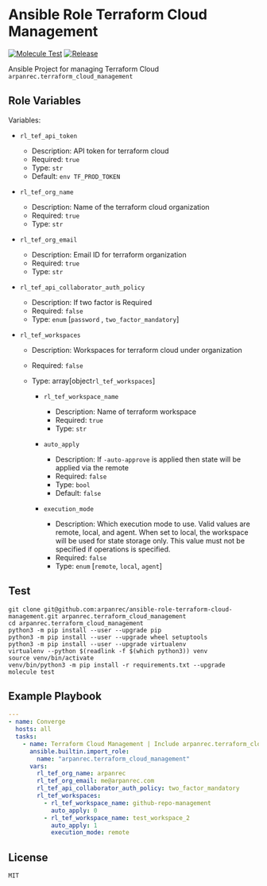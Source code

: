 # Ansible Role Terraform Cloud Management

[![Molecule Test](https://github.com/arpanrec/ansible-role-terraform-cloud-management/actions/workflows/test.yml/badge.svg)](https://github.com/arpanrec/ansible-role-terraform-cloud-management/actions/workflows/test.yml) [![Release](https://github.com/arpanrec/ansible-role-terraform-cloud-management/actions/workflows/release.yml/badge.svg)](https://galaxy.ansible.com/arpanrec/terraform_cloud_management)

Ansible Project for managing Terraform Cloud `arpanrec.terraform_cloud_management`

## Role Variables

Variables:

- `rl_tef_api_token`

  - Description: API token for terraform cloud
  - Required: `true`
  - Type: `str`
  - Default: `env TF_PROD_TOKEN`

- `rl_tef_org_name`

  - Description: Name of the terraform cloud organization
  - Required: `true`
  - Type: `str`

- `rl_tef_org_email`

  - Description: Email ID for terraform organization
  - Required: `true`
  - Type: `str`

- `rl_tef_api_collaborator_auth_policy`

  - Description: If two factor is Required
  - Required: `false`
  - Type: `enum` [`password` , `two_factor_mandatory`]

- `rl_tef_workspaces`

  - Description: Workspaces for terraform cloud under organization
  - Required: `false`
  - Type: array[object`rl_tef_workspaces`]

    - `rl_tef_workspace_name`

      - Description: Name of terraform workspace
      - Required: `true`
      - Type: `str`

    - `auto_apply`

      - Description: If `-auto-approve` is applied then state will be applied via the remote
      - Required: `false`
      - Type: `bool`
      - Default: `false`

    - `execution_mode`

      - Description: Which execution mode to use. Valid values are remote, local, and agent. When set to local, the workspace will be used for state storage only. This value must not be specified if operations is specified.
      - Required: `false`
      - Type: `enum` [`remote`, `local`, `agent`]

## Test

```shell
git clone git@github.com:arpanrec/ansible-role-terraform-cloud-management.git arpanrec.terraform_cloud_management
cd arpanrec.terraform_cloud_management
python3 -m pip install --user --upgrade pip
python3 -m pip install --user --upgrade wheel setuptools
python3 -m pip install --user --upgrade virtualenv
virtualenv --python $(readlink -f $(which python3)) venv
source venv/bin/activate
venv/bin/python3 -m pip install -r requirements.txt --upgrade
molecule test
```

## Example Playbook

```yaml
---
- name: Converge
  hosts: all
  tasks:
    - name: Terraform Cloud Management | Include arpanrec.terraform_cloud_management
      ansible.builtin.import_role:
        name: "arpanrec.terraform_cloud_management"
      vars:
        rl_tef_org_name: arpanrec
        rl_tef_org_email: me@arpanrec.com
        rl_tef_api_collaborator_auth_policy: two_factor_mandatory
        rl_tef_workspaces:
          - rl_tef_workspace_name: github-repo-management
            auto_apply: 0
          - rl_tef_workspace_name: test_workspace_2
            auto_apply: 1
            execution_mode: remote
```

## License

`MIT`
